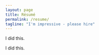 ```yaml
---
layout: page
title: Résumé
permalink: /resume/
tagline: "I'm impressive - please hire"
---
```


I did this.

I did this.